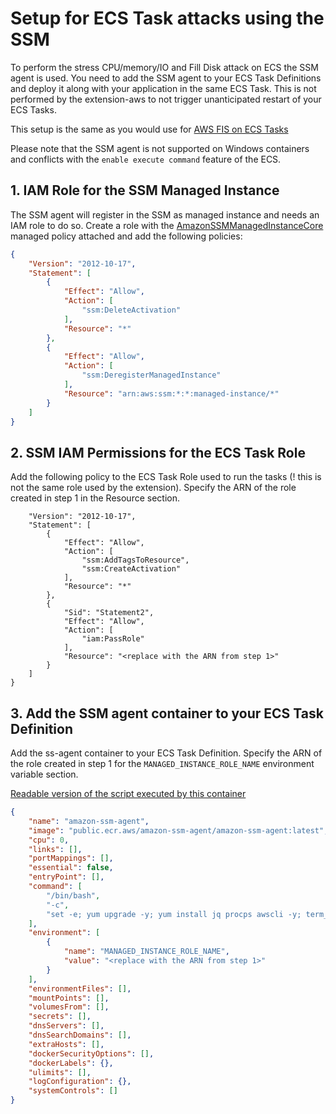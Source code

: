 # Setup for ECS Task attacks using the SSM

To perform the stress CPU/memory/IO and Fill Disk attack on ECS the SSM agent is used.
You need to add the SSM agent to your ECS Task Definitions and deploy it along with your application in the same ECS Task.
This is not performed by the extension-aws to not trigger unanticipated restart of your ECS Tasks.

This setup is the same as you would use for [AWS FIS on ECS Tasks](https://docs.aws.amazon.com/fis/latest/userguide/ecs-task-actions.html)

Please note that the SSM agent is not supported on Windows containers and conflicts with the `enable execute command` feature of the ECS.

## 1. IAM Role for the SSM Managed Instance

The SSM agent will register in the SSM as managed instance and needs an IAM role to do so.
Create a role with the [AmazonSSMManagedInstanceCore](https://docs.aws.amazon.com/aws-managed-policy/latest/reference/AmazonSSMManagedInstanceCore.html) managed policy attached and add the following policies:

```json
{
	"Version": "2012-10-17",
	"Statement": [
		{
			"Effect": "Allow",
			"Action": [
				"ssm:DeleteActivation"
			],
			"Resource": "*"
		},
		{
			"Effect": "Allow",
			"Action": [
				"ssm:DeregisterManagedInstance"
			],
			"Resource": "arn:aws:ssm:*:*:managed-instance/*"
		}
	]
}
```

## 2. SSM IAM Permissions for the ECS Task Role

Add the following policy to the ECS Task Role used to run the tasks (! this is not the same role used by the extension).
Specify the ARN of the role created in step 1 in the Resource section.

```json{
    "Version": "2012-10-17",
    "Statement": [
        {
            "Effect": "Allow",
            "Action": [
                "ssm:AddTagsToResource",
                "ssm:CreateActivation"
            ],
            "Resource": "*"
        },
        {
            "Sid": "Statement2",
            "Effect": "Allow",
            "Action": [
                "iam:PassRole"
            ],
            "Resource": "<replace with the ARN from step 1>"
        }
    ]
}
```

## 3. Add the SSM agent container to your ECS Task Definition

Add the ss-agent container to your ECS Task Definition.
Specify the ARN of the role created in step 1 for the `MANAGED_INSTANCE_ROLE_NAME` environment variable section.

[Readable version of the script executed by this container](https://docs.aws.amazon.com/fis/latest/userguide/ecs-task-actions.html#ecs-task-reference)

```json
{
    "name": "amazon-ssm-agent",
    "image": "public.ecr.aws/amazon-ssm-agent/amazon-ssm-agent:latest",
    "cpu": 0,
    "links": [],
    "portMappings": [],
    "essential": false,
    "entryPoint": [],
    "command": [
        "/bin/bash",
        "-c",
        "set -e; yum upgrade -y; yum install jq procps awscli -y; term_handler() { echo \"Deleting SSM activation $ACTIVATION_ID\"; if ! aws ssm delete-activation --activation-id $ACTIVATION_ID --region $ECS_TASK_REGION; then echo \"SSM activation $ACTIVATION_ID failed to be deleted\" 1>&2; fi; MANAGED_INSTANCE_ID=$(jq -e -r .ManagedInstanceID /var/lib/amazon/ssm/registration); echo \"Deregistering SSM Managed Instance $MANAGED_INSTANCE_ID\"; if ! aws ssm deregister-managed-instance --instance-id $MANAGED_INSTANCE_ID --region $ECS_TASK_REGION; then echo \"SSM Managed Instance $MANAGED_INSTANCE_ID failed to be deregistered\" 1>&2; fi; kill -SIGTERM $SSM_AGENT_PID; }; trap term_handler SIGTERM SIGINT; if [[ -z $MANAGED_INSTANCE_ROLE_NAME ]]; then echo \"Environment variable MANAGED_INSTANCE_ROLE_NAME not set, exiting\" 1>&2; exit 1; fi; if ! ps ax | grep amazon-ssm-agent | grep -v grep > /dev/null; then if [[ -n $ECS_CONTAINER_METADATA_URI_V4 ]] ; then echo \"Found ECS Container Metadata, running activation with metadata\"; TASK_METADATA=$(curl \"${ECS_CONTAINER_METADATA_URI_V4}/task\"); ECS_TASK_AVAILABILITY_ZONE=$(echo $TASK_METADATA | jq -e -r '.AvailabilityZone'); ECS_TASK_ARN=$(echo $TASK_METADATA | jq -e -r '.TaskARN'); ECS_TASK_REGION=$(echo $ECS_TASK_AVAILABILITY_ZONE | sed 's/.$//'); ECS_TASK_AVAILABILITY_ZONE_REGEX='^(af|ap|ca|cn|eu|me|sa|us|us-gov)-(central|north|(north(east|west))|south|south(east|west)|east|west)-[0-9]{1}[a-z]{1}$'; if ! [[ $ECS_TASK_AVAILABILITY_ZONE =~ $ECS_TASK_AVAILABILITY_ZONE_REGEX ]]; then echo \"Error extracting Availability Zone from ECS Container Metadata, exiting\" 1>&2; exit 1; fi; ECS_TASK_ARN_REGEX='^arn:(aws|aws-cn|aws-us-gov):ecs:[a-z0-9-]+:[0-9]{12}:task/[a-zA-Z0-9_-]+/[a-zA-Z0-9]+$'; if ! [[ $ECS_TASK_ARN =~ $ECS_TASK_ARN_REGEX ]]; then echo \"Error extracting Task ARN from ECS Container Metadata, exiting\" 1>&2; exit 1; fi; CREATE_ACTIVATION_OUTPUT=$(aws ssm create-activation --iam-role $MANAGED_INSTANCE_ROLE_NAME --tags Key=ECS_TASK_AVAILABILITY_ZONE,Value=$ECS_TASK_AVAILABILITY_ZONE Key=ECS_TASK_ARN,Value=$ECS_TASK_ARN Key=FAULT_INJECTION_SIDECAR,Value=true --region $ECS_TASK_REGION); ACTIVATION_CODE=$(echo $CREATE_ACTIVATION_OUTPUT | jq -e -r .ActivationCode); ACTIVATION_ID=$(echo $CREATE_ACTIVATION_OUTPUT | jq -e -r .ActivationId); if ! amazon-ssm-agent -register -code $ACTIVATION_CODE -id $ACTIVATION_ID -region $ECS_TASK_REGION; then echo \"Failed to register with AWS Systems Manager (SSM), exiting\" 1>&2; exit 1; fi; amazon-ssm-agent & SSM_AGENT_PID=$!; wait $SSM_AGENT_PID; else echo \"ECS Container Metadata not found, exiting\" 1>&2; exit 1; fi; else echo \"SSM agent is already running, exiting\" 1>&2; exit 1; fi"
    ],
    "environment": [
        {
            "name": "MANAGED_INSTANCE_ROLE_NAME",
            "value": "<replace with the ARN from step 1>"
        }
    ],
    "environmentFiles": [],
    "mountPoints": [],
    "volumesFrom": [],
    "secrets": [],
    "dnsServers": [],
    "dnsSearchDomains": [],
    "extraHosts": [],
    "dockerSecurityOptions": [],
    "dockerLabels": {},
    "ulimits": [],
    "logConfiguration": {},
    "systemControls": []
}
```

